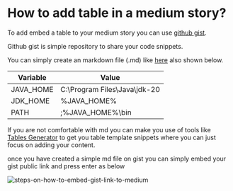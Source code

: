 # How to add table in a medium story?

To add embed a table to your medium story you can use <a href='https://gist.github.com/'>github gist</a>.

Github gist is simple repository to share your code snippets.

You can simply create an markdown file (.md) like <a href='https://gist.github.com/AmuthesWaran/d7c49152054c337e6bbfa48dec772358'>here</a> also shown below. 

| Variable  | Value  |
|---|---|
| JAVA_HOME | C:\Program Files\Java\jdk-20  |
| JDK_HOME | %JAVA_HOME% |
| PATH | <some existing PATH variables>;%JAVA_HOME%\bin |

If you are not comfortable with md you can make you use of tools like <a href='https://www.tablesgenerator.com/markdown_tables'>Tables Generator</a> to get you table template snippets where you can just focus on adding your content.

once you have created a simple md file on gist you can simply embed your gist public link and press enter as below 

![steps-on-how-to-embed-gist-link-to-medium](https://github.com/AmuthesWaran/how-tos/assets/79437368/34683088-006d-4e76-8b75-dff703283eab)
